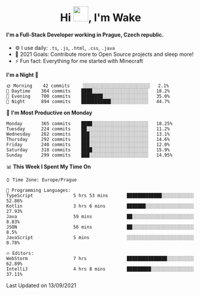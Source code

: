 <h1 align="center">Hi <img src="https://raw.githubusercontent.com/MrWakeCZ/MrWakeCZ/master/Hi.gif" width="40px" />, I'm Wake</h1>

#### I'm a Full-Stack Developer working in Prague, Czech republic.
- ⚙️ I use daily: `.ts`, `.js`, `.html`, `.css`, `.java`
- 🥅 2021 Goals: Contribute more to Open Source projects and sleep more!
- ⚡ Fun fact: Everything for me started with Minecraft

<!--START_SECTION:waka-->
**I'm a Night 🦉** 

```text
🌞 Morning    42 commits     ░░░░░░░░░░░░░░░░░░░░░░░░░   2.1% 
🌆 Daytime    364 commits    ████░░░░░░░░░░░░░░░░░░░░░   18.2% 
🌃 Evening    700 commits    ████████░░░░░░░░░░░░░░░░░   35.0% 
🌙 Night      894 commits    ███████████░░░░░░░░░░░░░░   44.7%

```
📅 **I'm Most Productive on Monday** 

```text
Monday       365 commits    ████░░░░░░░░░░░░░░░░░░░░░   18.25% 
Tuesday      224 commits    ██░░░░░░░░░░░░░░░░░░░░░░░   11.2% 
Wednesday    262 commits    ███░░░░░░░░░░░░░░░░░░░░░░   13.1% 
Thursday     292 commits    ███░░░░░░░░░░░░░░░░░░░░░░   14.6% 
Friday       240 commits    ███░░░░░░░░░░░░░░░░░░░░░░   12.0% 
Saturday     318 commits    ████░░░░░░░░░░░░░░░░░░░░░   15.9% 
Sunday       299 commits    ███░░░░░░░░░░░░░░░░░░░░░░   14.95%

```


📊 **This Week I Spent My Time On** 

```text
⌚︎ Time Zone: Europe/Prague

💬 Programming Languages: 
TypeScript               5 hrs 53 mins       █████████████░░░░░░░░░░░░   52.86% 
Kotlin                   3 hrs 6 mins        ███████░░░░░░░░░░░░░░░░░░   27.93% 
Java                     59 mins             ██░░░░░░░░░░░░░░░░░░░░░░░   8.83% 
JSON                     56 mins             ██░░░░░░░░░░░░░░░░░░░░░░░   8.5% 
JavaScript               5 mins              ░░░░░░░░░░░░░░░░░░░░░░░░░   0.78%

🔥 Editors: 
WebStorm                 7 hrs               ███████████████░░░░░░░░░░   62.89% 
IntelliJ                 4 hrs 8 mins        █████████░░░░░░░░░░░░░░░░   37.11%

```


 Last Updated on 13/09/2021
<!--END_SECTION:waka-->
